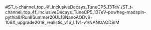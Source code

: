 #ST_t-channel_top_4f_InclusiveDecays_TuneCP5_13TeV
/ST_t-channel_top_4f_InclusiveDecays_TuneCP5_13TeV-powheg-madspin-pythia8/RunIISummer20UL18NanoAODv9-106X_upgrade2018_realistic_v16_L1v1-v1/NANOAODSIM
